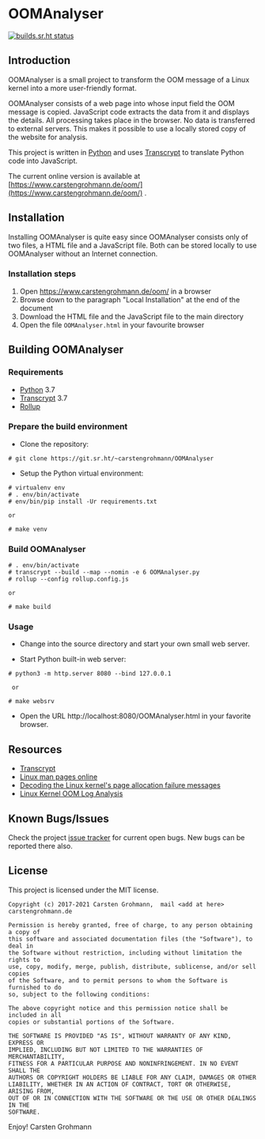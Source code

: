 # OOMAnalyser

[![builds.sr.ht status](https://builds.sr.ht/~carstengrohmann/OOMAnalyser.svg)](https://builds.sr.ht/~carstengrohmann/OOMAnalyser?)

## Introduction

OOMAnalyser is a small project to transform the OOM message of a Linux kernel into a more user-friendly format.

OOMAnalyser consists of a web page into whose input field the OOM message is copied. JavaScript code extracts the data
from it and displays the details. All processing takes place in the browser. No data is transferred to external servers.
This makes it possible to use a locally stored copy of the website for analysis.

This project is written in [Python](https://www.python.org) and uses [Transcrypt](https://www.transcrypt.org/)  to
translate Python code into JavaScript.

The current online version is available at [https://www.carstengrohmann.de/oom/](https://www.carstengrohmann.de/oom/) .


## Installation

Installing OOMAnalyser is quite easy since OOMAnalyser consists only of two files, a
HTML file and a JavaScript file. Both can be stored locally to use OOMAnalyser
without an Internet connection.

### Installation steps

 1. Open https://www.carstengrohmann.de/oom/ in a browser 
 2. Browse down to the paragraph "Local Installation" at the end of the document
 3. Download the HTML file and the JavaScript file to the main directory
 4. Open the file `OOMAnalyser.html` in your favourite browser

 
## Building OOMAnalyser

### Requirements

 * [Python](http://www.python.org) 3.7
 * [Transcrypt](https://www.transcrypt.org/) 3.7
 * [Rollup](https://rollupjs.org/)


### Prepare the build environment

 * Clone the repository:
```
# git clone https://git.sr.ht/~carstengrohmann/OOMAnalyser
```

 * Setup the Python virtual environment:
 
```
# virtualenv env
# . env/bin/activate
# env/bin/pip install -Ur requirements.txt

or

# make venv
```

### Build OOMAnalyser

```
# . env/bin/activate
# transcrypt --build --map --nomin -e 6 OOMAnalyser.py
# rollup --config rollup.config.js

or

# make build
```

### Usage

 * Change into the source directory and start your own small web server.

 * Start Python built-in web server:

```
# python3 -m http.server 8080 --bind 127.0.0.1

 or

# make websrv
```

 * Open the URL http://localhost:8080/OOMAnalyser.html in your favorite browser.


## Resources

 * [Transcrypt](https://www.transcrypt.org/)
 * [Linux man pages online](https://man7.org/)
 * [Decoding the Linux kernel's page allocation failure messages](https://utcc.utoronto.ca/~cks/space/blog/linux/DecodingPageAllocFailures)
 * [Linux Kernel OOM Log Analysis](http://elearningmedium.com/linux-kernel-oom-log-analysis/)


## Known Bugs/Issues

Check the project [issue tracker](https://todo.sr.ht/~carstengrohmann/OOMAnalyser)
for current open bugs. New bugs can be reported there also.


## License

This project is licensed under the MIT license.

```
Copyright (c) 2017-2021 Carsten Grohmann,  mail <add at here> carstengrohmann.de

Permission is hereby granted, free of charge, to any person obtaining a copy of
this software and associated documentation files (the "Software"), to deal in
the Software without restriction, including without limitation the rights to
use, copy, modify, merge, publish, distribute, sublicense, and/or sell copies
of the Software, and to permit persons to whom the Software is furnished to do
so, subject to the following conditions:

The above copyright notice and this permission notice shall be included in all
copies or substantial portions of the Software.

THE SOFTWARE IS PROVIDED "AS IS", WITHOUT WARRANTY OF ANY KIND, EXPRESS OR
IMPLIED, INCLUDING BUT NOT LIMITED TO THE WARRANTIES OF MERCHANTABILITY,
FITNESS FOR A PARTICULAR PURPOSE AND NONINFRINGEMENT. IN NO EVENT SHALL THE
AUTHORS OR COPYRIGHT HOLDERS BE LIABLE FOR ANY CLAIM, DAMAGES OR OTHER
LIABILITY, WHETHER IN AN ACTION OF CONTRACT, TORT OR OTHERWISE, ARISING FROM,
OUT OF OR IN CONNECTION WITH THE SOFTWARE OR THE USE OR OTHER DEALINGS IN THE
SOFTWARE.
```

Enjoy!
Carsten Grohmann
